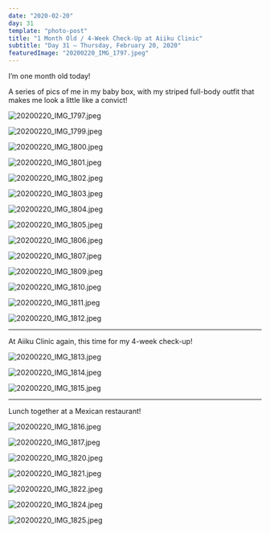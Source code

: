 ```yaml
---
date: "2020-02-20"
day: 31
template: "photo-post"
title: "1 Month Old / 4-Week Check-Up at Aiiku Clinic"
subtitle: "Day 31 – Thursday, February 20, 2020"
featuredImage: "20200220_IMG_1797.jpeg"
---
```


I’m one month old today!

A series of pics of me in my baby box, with my striped full-body outfit that makes me look a little like a convict!

![20200220_IMG_1797.jpeg](20200220_IMG_1797.jpeg)

![20200220_IMG_1799.jpeg](20200220_IMG_1799.jpeg)

![20200220_IMG_1800.jpeg](20200220_IMG_1800.jpeg)

![20200220_IMG_1801.jpeg](20200220_IMG_1801.jpeg)

![20200220_IMG_1802.jpeg](20200220_IMG_1802.jpeg)

![20200220_IMG_1803.jpeg](20200220_IMG_1803.jpeg)

![20200220_IMG_1804.jpeg](20200220_IMG_1804.jpeg)

![20200220_IMG_1805.jpeg](20200220_IMG_1805.jpeg)

![20200220_IMG_1806.jpeg](20200220_IMG_1806.jpeg)

![20200220_IMG_1807.jpeg](20200220_IMG_1807.jpeg)

![20200220_IMG_1809.jpeg](20200220_IMG_1809.jpeg)

![20200220_IMG_1810.jpeg](20200220_IMG_1810.jpeg)

![20200220_IMG_1811.jpeg](20200220_IMG_1811.jpeg)

![20200220_IMG_1812.jpeg](20200220_IMG_1812.jpeg)

<hr />

At Aiiku Clinic again, this time for my 4-week check-up!

![20200220_IMG_1813.jpeg](20200220_IMG_1813.jpeg)

![20200220_IMG_1814.jpeg](20200220_IMG_1814.jpeg)

![20200220_IMG_1815.jpeg](20200220_IMG_1815.jpeg)

<hr />

Lunch together at a Mexican restaurant!

![20200220_IMG_1816.jpeg](20200220_IMG_1816.jpeg)

![20200220_IMG_1817.jpeg](20200220_IMG_1817.jpeg)

![20200220_IMG_1820.jpeg](20200220_IMG_1820.jpeg)

![20200220_IMG_1821.jpeg](20200220_IMG_1821.jpeg)

![20200220_IMG_1822.jpeg](20200220_IMG_1822.jpeg)

![20200220_IMG_1824.jpeg](20200220_IMG_1824.jpeg)

![20200220_IMG_1825.jpeg](20200220_IMG_1825.jpeg)
